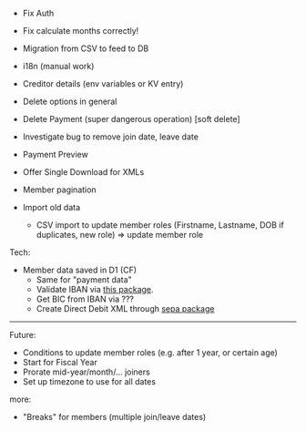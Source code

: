 * Fix Auth
* Fix calculate months correctly!

* Migration from CSV to feed to DB
* i18n (manual work)
* Creditor details (env variables or KV entry)
* Delete options in general
* Delete Payment (super dangerous operation) [soft delete]
* Investigate bug to remove join date, leave date
* Payment Preview
* Offer Single Download for XMLs
* Member pagination

* Import old data
  * CSV import to update member roles (Firstname, Lastname, DOB if duplicates, new role) => update member role

Tech:

* Member data saved in D1 (CF)
  * Same for "payment data"
  * Validate IBAN via [this package](https://github.com/Simplify/ibantools).
  * Get BIC from IBAN via ???
  * Create Direct Debit XML through [sepa package](https://www.npmjs.com/package/sepa#creating-an-xml-directdebit-document)
---

Future:
  * Conditions to update member roles (e.g. after 1 year, or certain age)
  * Start for Fiscal Year
  * Prorate mid-year/month/... joiners
  * Set up timezone to use for all dates

more:

* "Breaks" for members (multiple join/leave dates)